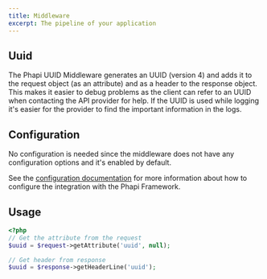 ```yaml
---
title: Middleware
excerpt: The pipeline of your application
---
```


## Uuid
The Phapi UUID Middleware generates an UUID (version 4) and adds it to the request object (as an attribute) and as a header to the response object. This makes it easier to debug problems as the client can refer to an UUID when contacting the API provider for help. If the UUID is used while logging it's easier for the provider to find the important information in the logs.

## Configuration
No configuration is needed since the middleware does not have any configuration options and it's enabled by default.

See the [configuration documentation](/docs/started/configuration/) for more information about how to configure the integration with the Phapi Framework.

## Usage

```php
<?php
// Get the attribute from the request
$uuid = $request->getAttribute('uuid', null);

// Get header from response
$uuid = $response->getHeaderLine('uuid');

```
